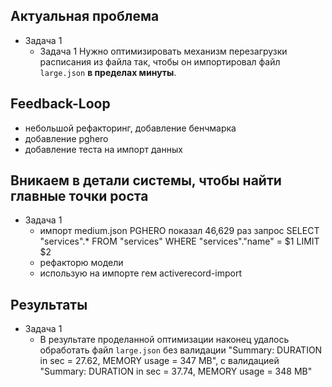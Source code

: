 ## Актуальная проблема
* Задача 1
    - Задача 1 Нужно оптимизировать механизм перезагрузки расписания из файла так, чтобы он импортировал файл `large.json` **в пределах минуты**.

## Feedback-Loop
* небольшой рефакторинг, добавление бенчмарка
* добавление pghero
* добавление теста на импорт данных


## Вникаем в детали системы, чтобы найти главные точки роста

* Задача 1
    - импорт medium.json PGHERO показал 46,629 раз запрос SELECT  "services".* FROM "services" WHERE "services"."name" = $1 LIMIT $2
    - рефакторю модели
    - использую на импорте гем activerecord-import

## Результаты
* Задача 1
    - В результате проделанной оптимизации наконец удалось обработать файл `large.json` без валидации "Summary: DURATION in sec = 27.62, MEMORY usage = 347 MB", с валидацией "Summary: DURATION in sec = 37.74, MEMORY usage = 348 MB"
